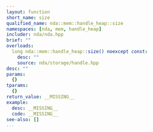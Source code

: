 ```yaml
---
layout: function
short_name: size
qualified_name: nda::mem::handle_heap::size
namespaces: [nda, mem, handle_heap]
includer: nda/nda.hpp
brief: ""
overloads:
  long nda::mem::handle_heap::size() noexcept const:
    desc: ""
    source: nda/storage/handle.hpp
desc: ""
params:
  {}
tparams:
  {}
return_value: __MISSING__
example:
  desc: __MISSING__
  code: __MISSING__
see-also: []
...
```


